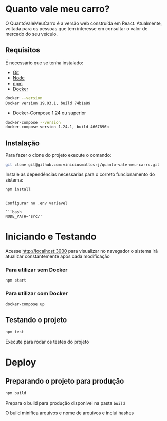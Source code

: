 # Quanto vale meu carro?

O QuantoValeMeuCarro é a versão web construída em React. Atualmente, voltada para os pessoas que tem interesse em consultar o valor de mercado do seu veículo.

## Requisitos

É necessário que se tenha instalado:

- [Git]('https://git-scm.com/book/en/v2/Getting-Started-Installing-Git')
- [Node]('https://nodejs.org/en/')
- [npm]('https://classic.npmpkg.com/en/docs/install/#mac-stable')
- [Docker]('https://www.digitalocean.com/community/tutorials/how-to-install-docker-compose-on-ubuntu-18-04')

```bash
docker --version
Docker version 19.03.1, build 74b1e89
```

- Docker-Compose 1.24 ou superior

```bash
docker-compose --version
docker-compose version 1.24.1, build 4667896b
```

## Instalação

Para fazer o clone do projeto execute o comando:

```bash
git clone git@github.com:viniciusmattosrj/quanto-vale-meu-carro.git
```

Instale as dependências necessarias para o correto funcionamento do sistema:

```bash
npm install
```

````

Configurar no .env variavel

```bash
NODE_PATH='src/'
````

# Iniciando e Testando

Acesse [http://localhost:3000](http://localhost:3000) para visualizar no navegador o sistema irá atualizar constantemente após cada modificação

### Para utilizar sem Docker

```sh
npm start
```

### Para utilizar com Docker

```sh
docker-compose up
```

## Testando o projeto

```sh
npm test
```

Execute para rodar os testes do projeto

# Deploy

## Preparando o projeto para produção

```sh
npm build
```

Prepara o build para produção disponivel na pasta `build`

O build minifica arquivos e nome de arquivos e inclui hashes
